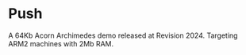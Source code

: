 # Push
A 64Kb Acorn Archimedes demo released at Revision 2024.
Targeting ARM2 machines with 2Mb RAM.
